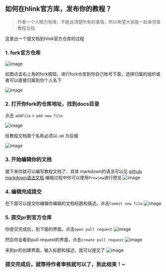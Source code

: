 ## 如何在hlink官方库，发布你的教程？
> 作者一个人精力有限，不能说清楚所有的事情，所以希望大家能一起来完善教程文档

这里出一个提文档到hlink官方仓库的过程

### 1. fork官方仓库

![image](https://user-images.githubusercontent.com/13427467/169976969-ee19ba29-77ab-4872-b8f5-4ae94a4ec854.png)

如图点击右上角的fork按钮，进行fork仓库到你自己账号下面，选择归属的组织或者可以直接归属到你个人名下

![image](https://user-images.githubusercontent.com/13427467/169977425-e456fa93-70b0-4f5a-855a-35f084803b31.png)


### 2. 打开你fork的仓库地址，找到docs目录

点击 `addFile` > `add new file`

![image](https://user-images.githubusercontent.com/13427467/169977753-818706a2-206f-4995-95c8-ad07eab5e47c.png)

给教程文档取个名称必须以`.md` 为后缀

![image](https://user-images.githubusercontent.com/13427467/169978122-5dea0e7e-74d0-4181-ba12-95a4a56453ec.png)


### 3. 开始编辑你的文档

接下来你就可以编写教程文档了，具体 markdown的语法可以见 [github markdown语法文档](https://docs.github.com/cn/get-started/writing-on-github/getting-started-with-writing-and-formatting-on-github/basic-writing-and-formatting-syntax)
编辑过程中你可以使用`Preview`进行预览
![image](https://user-images.githubusercontent.com/13427467/169979479-6c346f4d-852f-4f82-8bb1-038c445f11dc.png)


### 4. 编辑完成提交

在下面可以提交你编辑你编辑的文档标题和描述。点击`Commit new file`
![image](https://user-images.githubusercontent.com/13427467/169979131-0ade3414-b4dd-49b3-802d-cf0376bc994e.png)

### 5. 提交pr到官方仓库

你提交完成后，到下面的界面，点击`open pull request`
![image](https://user-images.githubusercontent.com/13427467/169980843-edba3830-e29d-429c-9ccf-94c4d88cd44d.png)

然后你会看到pull request的界面，点击`create pull request`
![image](https://user-images.githubusercontent.com/13427467/169981178-82027db6-7d06-40d6-af1e-8b4e4b9de79d.png)

来到pr的创建界面，输入标题和描述，就可以提交了
![image](https://user-images.githubusercontent.com/13427467/169982051-7d9dff05-a3a1-457f-b63b-960331e98f14.png)

### 提交完成后，就等待作者审核就可以了，到此结束！~




